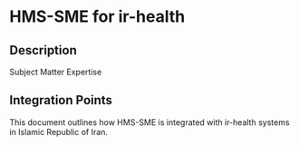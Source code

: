 # HMS-SME for ir-health

## Description

Subject Matter Expertise

## Integration Points

This document outlines how HMS-SME is integrated with ir-health systems in Islamic Republic of Iran.
